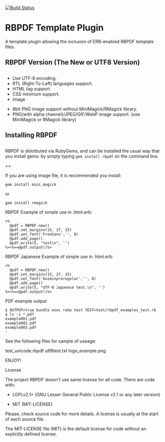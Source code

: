 [![Build Status](https://github.com/naitoh/rbpdf/workflows/test/badge.svg)](https://github.com/naitoh/rbpdf/actions)

# RBPDF Template Plugin

A template plugin allowing the inclusion of ERB-enabled RBPDF template files.

##
##
## RBPDF Version (The New or UTF8 Version)
##
##

* Use UTF-8 encoding. 
* RTL (Right-To-Left) languages support.
* HTML tag support.
* CSS minimum support.
* Image
 - 8bit PNG image support without MiniMagick/RMagick library.
 - PNG(with alpha channel)/JPEG/GIF/WebP image support. (use MiniMagick or RMagick library)


##
## Installing RBPDF
##

RBPDF is distributed via RubyGems, and can be installed the usual way that you install gems: by simply typing `gem install rbpdf` on the command line. 

==

If you are using image file, it is recommended you install:
```
gem install mini_magick
```
or
```
gem install rmagick
```

RBPDF Example of simple use in .html.erb:

```
<%
  @pdf = RBPDF.new()
  @pdf.set_margins(15, 27, 15)
  @pdf.set_font('FreeSans','', 8)
  @pdf.add_page()
  @pdf.write(5, "text\n", '')
%><%==@pdf.output()%>
```

RBPDF Japanese Example of simple use in .html.erb:
```
<%
  @pdf = RBPDF.new()
  @pdf.set_margins(15, 27, 15)
  @pdf.set_font('kozminproregular','', 8)
  @pdf.add_page()
  @pdf.write(5, "UTF-8 Japanese text.\n", '')
%><%==@pdf.output()%>
```

PDF example output
```
$ OUTPUT=true bundle exec rake test TEST=test/rbpdf_examples_test.rb
$ ls -1 *.pdf
example001.pdf
example002.pdf
example003.pdf
:
```

See the following files for sample of useage:

test_unicode.rbpdf
utf8test.txt
logo_example.png

ENJOY!

License

  The project RBPDF doesn't use same license for all code. There are
  code with:

   * LGPLv2.1+ (GNU Lesser General Public License v2.1 or any later version)

   * MIT (MIT-LICENSE)

  Please, check source code for more details. A license is usually at the start
  of each source file.

  The MIT-LICENSE file (MIT) is the default license for code without an explicitly
  defined license.

